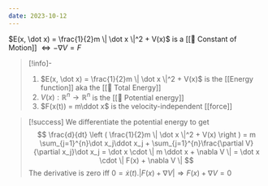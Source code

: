 ```yaml
---
date: 2023-10-12
---
```

$E(x, \dot x) = \frac{1}{2}m \| \dot x \|^2 + V(x)$ is a [[📘 Constant of Motion]] $\Leftrightarrow - \nabla V = F$

>[!info]-
> 1. $E(x, \dot x) = \frac{1}{2}m \| \dot x \|^2 + V(x)$ is the [[Energy function]] aka the [[📘 Total Energy]]
> 2. $V(x) : \mathbb{R}^n \rightarrow \mathbb{R}^n$ is the [[📘 Potential energy]]
> 3. $F(x(t)) = m\ddot x$ is the velocity-independent [[force]]

>[!success]
> We differentiate the potential energy to get
> $$ \frac{d}{dt} \left ( \frac{1}{2}m \| \dot x \|^2 + V(x) \right ) = m \sum_{j=1}^{n}\dot x_j\ddot x_j + \sum_{j=1}^{n}\frac{\partial V}{\partial x_j}\dot x_j = \dot x \cdot \| m \ddot x + \nabla V \| = \dot x \cdot \| F(x) + \nabla V \| $$
> The derivative is zero iff $0=\dot x(t) . | F(x) + \nabla V | \Rightarrow F(x) + \nabla V = 0$
